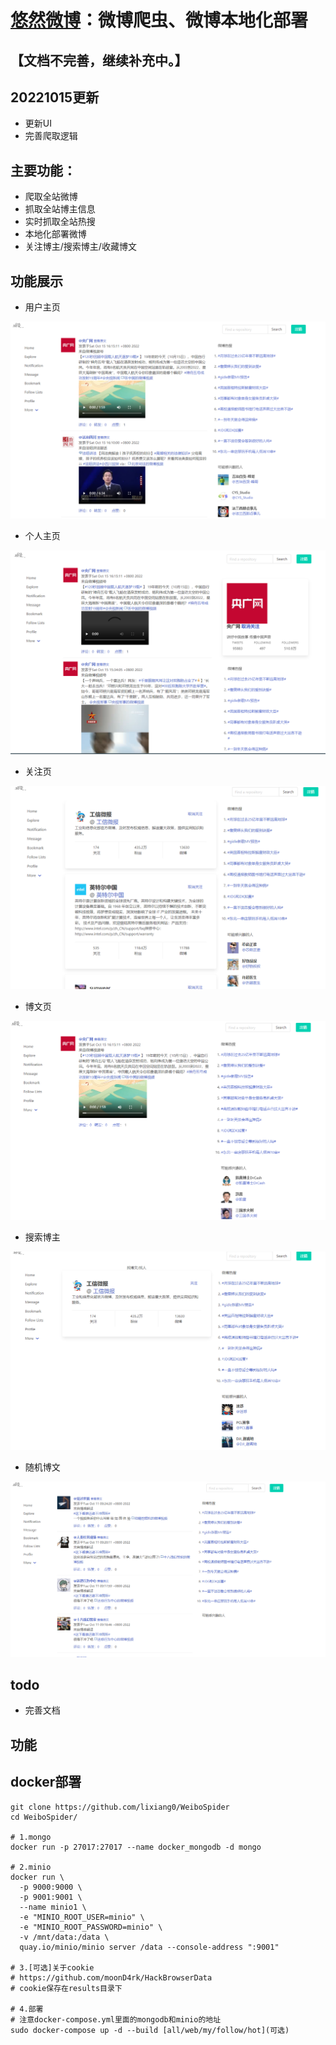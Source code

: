 

# [悠然微博](http://1.14.73.45:18089/)：微博爬虫、微博本地化部署

## 【文档不完善，继续补充中。】

## 20221015更新

- 更新UI
- 完善爬取逻辑

## 主要功能：

- 爬取全站微博
- 抓取全站博主信息
- 实时抓取全站热搜
- 本地化部署微博
- 关注博主/搜索博主/收藏博文

## 功能展示

- 用户主页

![](imgs/用户主页.png)

- 个人主页

![](imgs/个人主页.png)

- 关注页

![](imgs/关注页.png)

- 博文页

![](imgs/博文页.png)

- 搜索博主

![](imgs/搜索博主.png)

- 随机博文

![](imgs/随机博文.png)



## todo

- 完善文档

## 功能

## docker部署

```
git clone https://github.com/lixiang0/WeiboSpider
cd WeiboSpider/

# 1.mongo
docker run -p 27017:27017 --name docker_mongodb -d mongo

# 2.minio
docker run \
  -p 9000:9000 \
  -p 9001:9001 \
  --name minio1 \
  -e "MINIO_ROOT_USER=minio" \
  -e "MINIO_ROOT_PASSWORD=minio" \
  -v /mnt/data:/data \
  quay.io/minio/minio server /data --console-address ":9001"

# 3.[可选]关于cookie 
# https://github.com/moonD4rk/HackBrowserData
# cookie保存在results目录下

# 4.部署
# 注意docker-compose.yml里面的mongodb和minio的地址
sudo docker-compose up -d --build [all/web/my/follow/hot](可选)
```



